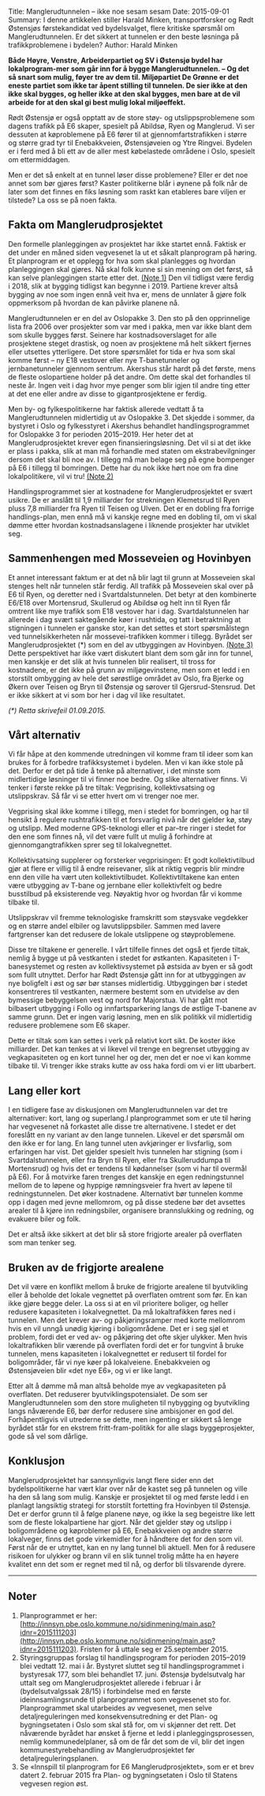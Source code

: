 Title: Manglerudtunnelen – ikke noe sesam sesam
Date: 2015-09-01
Summary: I denne artikkelen stiller Harald Minken, transportforsker og Rødt Østensjøs førstekandidat ved bydelsvalget, flere kritiske spørsmål om Manglerudtunnelen. Er det sikkert at tunnelen er den beste løsninga på trafikkproblemene i bydelen?
Author: Harald Minken 

**Både Høyre, Venstre, Arbeiderpartiet og SV i Østensjø bydel har lokalprogram-mer som går inn for å bygge Manglerudtunnelen. – Og det så snart som mulig, føyer tre av dem til. Miljøpartiet De Grønne er det eneste partiet som ikke tar åpent stilling til tunnelen. De sier ikke at den ikke skal bygges, og heller ikke at den skal bygges, men bare at de vil arbeide for at den skal gi best mulig lokal miljøeffekt.**

Rødt Østensjø er også opptatt av de store støy- og utslippsproblemene som dagens trafikk på E6 skaper, spesielt på Abildsø, Ryen og Manglerud. Vi ser dessuten at køproblemene på E6 fører til at gjennomfartstrafikken i større og større grad tyr til Enebakkveien, Østensjøveien og Ytre Ringvei. Bydelen er i ferd med å bli ett av de aller mest købelastede områdene i Oslo, spesielt om ettermiddagen.

Men er det så enkelt at en tunnel løser disse problemene? Eller er det noe annet som bør gjøres først? Kaster politikerne blår i øynene på folk når de later som det finnes en fiks løsning som raskt kan etableres bare viljen er tilstede? La oss se på noen fakta.

## Fakta om Manglerudprosjektet

Den formelle planleggingen av prosjektet har ikke startet ennå. Faktisk er det under en måned siden vegvesenet la ut et såkalt planprogram på høring. Et planprogram er et opplegg for hva som skal planlegges og hvordan planleggingen skal gjøres. Nå skal folk kunne si sin mening om det først, så kan selve planleggingen starte etter det. [(Note 1)](#noter) Den vil tidligst være ferdig i 2018, slik at bygging tidligst kan begynne i 2019. Partiene krever altså bygging av noe som ingen ennå veit hva er, mens de unnlater å gjøre folk oppmerksom på hvordan de kan påvirke planene nå.

Manglerudtunnelen er en del av Oslopakke 3. Den sto på den opprinnelige lista fra 2006 over prosjekter som var med i pakka, men var ikke blant dem som skulle bygges først. Seinere har kostnadsoverslaget for alle prosjektene steget drastisk, og noen av prosjektene må helt sikkert fjernes eller utsettes ytterligere. Det store spørsmålet for tida er hva som skal komme først – ny E18 vestover eller nye T-banetunneler og jernbanetunneler gjennom sentrum. Akershus står hardt på det første, mens de fleste oslopartiene holder på det andre. Om dette skal det forhandles til neste år. Ingen veit i dag hvor mye penger som blir igjen til andre ting etter at det ene eller andre av disse to gigantprosjektene er ferdig.

Men by- og fylkespolitikerne har faktisk allerede vedtatt å ta Manglerudtunnelen midlertidig ut av Oslopakke 3. Det skjedde i sommer, da bystyret i Oslo og fylkesstyret i Akershus behandlet handlingsprogrammet for Oslopakke 3 for perioden 2015–2019. Her heter det at Manglerudprosjektet krever egen finansieringsløsning. Det vil si at det ikke er plass i pakka, slik at man må forhandle med staten om ekstrabevilgninger dersom det skal bli noe av. I tillegg må man belage seg på egne bompenger på E6 i tillegg til bomringen. Dette har du nok ikke hørt noe om fra dine lokalpolitikere, vil vi tru! [(Note 2)](#noter)

Handlingsprogrammet sier at kostnadene for Manglerudprosjektet er svært usikre. De er anslått til 1,9 milliarder for strekningen Klemetsrud til Ryen pluss 7,8 milliarder fra Ryen til Teisen og Ulven. Det er en dobling fra forrige handlings-plan, men ennå må vi kanskje regne med en dobling til, om vi skal dømme etter hvordan kostnadsanslagene i liknende prosjekter har utviklet seg.

## Sammenhengen med Mosseveien og Hovinbyen

Et annet interessant faktum er at det nå blir lagt til grunn at Mosseveien skal stenges helt når tunnelen står ferdig. All trafikk på Mosseveien skal over på E6 til Ryen, og deretter ned i Svartdalstunnelen. Det betyr at den kombinerte E6/E18 over Mortensrud, Skullerud og Abildsø og helt inn til Ryen får omtrent like mye trafikk som E18 vestover har i dag. Svartdalstunnelen har allerede i dag svært saktegående køer i rushtida, og tatt i betraktning at stigningen i tunnelen er ganske stor, kan det settes et stort spørsmålstegn ved tunnelsikkerheten når mossevei-trafikken kommer i tillegg.
Byrådet ser Manglerudprosjektet (*) som en del av utbyggingen av Hovinbyen. [(Note 3)](#noter) Dette perspektivet har ikke vært diskutert blant dem som går inn for tunnel, men kanskje er det slik at hvis tunnelen blir realisert, til tross for kostnadene, er det ikke på grunn av miljøgevinstene, men som et ledd i en storstilt ombygging av hele det sørøstlige området av Oslo, fra Bjerke og Økern over Teisen og Bryn til Østensjø og sørover til Gjersrud-Stensrud. Det er ikke sikkert at vi som bor her i dag vil like resultatet.

_(*) Retta skrivefeil 01.09.2015._

## Vårt alternativ

Vi får håpe at den kommende utredningen vil komme fram til ideer som kan brukes for å forbedre trafikksystemet i bydelen. Men vi kan ikke stole på det. Derfor er det på tide å tenke på alternativer, i det minste som midlertidige løsninger til vi finner noe bedre. Og slike alternativer finns. Vi tenker i første rekke på tre tiltak: Vegprising, kollektivsatsing og utslippskrav. Så får vi se etter hvert om vi trenger noe mer.

Vegprising skal ikke komme i tillegg, men i stedet for bomringen, og har til hensikt å regulere rushtrafikken til et forsvarlig nivå når det gjelder kø, støy og utslipp. Med moderne GPS-teknologi eller et par–tre ringer i stedet for den ene som finnes nå, vil det være fullt ut mulig å forhindre at gjennomgangtrafikken sprer seg til lokalvegnettet.

Kollektivsatsing supplerer og forsterker vegprisingen: Et godt kollektivtilbud gjør at flere er villig til å endre reisevaner, slik at riktig vegpris blir mindre enn den ville ha vært uten kollektivtilbudet. Kollektivtiltakene kan enten være utbygging av T-bane og jernbane eller kollektivfelt og bedre busstilbud på eksisterende veg. Nøyaktig hvor og hvordan får vi komme tilbake til.

Utslippskrav vil fremme teknologiske framskritt som støysvake vegdekker og en større andel elbiler og lavutslippsbiler. Sammen med lavere fartgrenser kan det redusere de lokale utslippene og støyproblemene.

Disse tre tiltakene er generelle. I vårt tilfelle finnes det også et fjerde tiltak, nemlig å bygge ut på vestkanten i stedet for østkanten. Kapasiteten i T-banesystemet og resten av kollektivsystemet på østsida av byen er så godt som fullt utnyttet. Derfor har Rødt Østensjø gått inn for at utbyggingen av nye boligfelt i øst og sør bør stanses midlertidig. Utbyggingen bør i stedet konsentreres til vestkanten, nærmere bestemt som en utvidelse av den bymessige bebyggelsen vest og nord for Majorstua. Vi har gått mot bilbasert utbygging i Follo og innfartsparkering langs de østlige T-banene av samme grunn. Det er ingen varig løsning, men en slik politikk vil midlertidig redusere problemene som E6 skaper.

Dette er tiltak som kan settes i verk på relativt kort sikt. De koster ikke milliarder. Det kan tenkes at vi likevel vil trenge en begrenset utbygging av vegkapasiteten og en kort tunnel her og der, men det er noe vi kan komme tilbake til. Vi trenger ikke straks kutte av oss haka fordi om vi er litt ubarbert.

## Lang eller kort

I en tidligere fase av diskusjonen om Manglerudtunnelen var det tre alternativer: kort, lang og superlang.I planprogrammet som er ute til høring har vegvesenet nå forkastet alle disse tre alternativene. I stedet er det foreslått en ny variant av den lange tunnelen. Likevel er det spørsmål om den ikke er for lang. En lang tunnel uten avkjøringer er livsfarlig, som erfaringen har vist. Det gjelder spesielt hvis tunnelen har stigning (som i Svartdalstunnelen, eller fra Bryn til Ryen, eller fra Skulleruddumpa til Mortensrud) og hvis det er tendens til kødannelser (som vi har til overmål på E6). For å motvirke faren trenges det kanskje en egen redningstunnel mellom de to løpene og hyppige rømningsveier fra hvert av løpene til redningstunnelen. Det øker kostnadene. Alternativt bør tunnelen komme opp i dagen med jevne mellomrom, og på disse stedene bør det avsettes arealer til å kjøre inn redningsbiler, organisere brannslukking og redning, og evakuere biler og folk.

Det er altså ikke sikkert at det blir så store frigjorte arealer på overflaten som man tenker seg.

## Bruken av de frigjorte arealene

Det vil være en konflikt mellom å bruke de frigjorte arealene til byutvikling eller å beholde det lokale vegnettet på overflaten omtrent som før. En kan ikke gjøre begge deler. La oss si at en vil prioritere boliger, og heller redusere kapasiteten i lokalvegnettet. Da må lokaltrafikken føres ned i tunnelen. Men det krever av- og påkjøringsramper med korte mellomrom hvis en vil unngå unødig kjøring i boligområdene. Det er i seg sjøl et problem, fordi det er ved av- og påkjøring det ofte skjer ulykker. Men hvis lokaltrafikken blir værende på overflaten fordi det er for tungvint å bruke tunnelen, mens kapasiteten i lokalvegnettet er redusert til fordel for boligområder, får vi nye køer på lokalveiene. Enebakkveien og Østensjøveien blir «det nye E6», og vi er like langt.

Etter alt å dømme må man altså beholde mye av vegkapasiteten på overflaten. Det reduserer byutviklingspotensialet. De som ser Manglerudtunnelen som den store muligheten til nybygging og byutvikling langs nåværende E6, bør derfor redusere sine ambisjoner en god del. Forhåpentligvis vil utrederne se dette, men ingenting er sikkert så lenge byrådet står for en ekstrem fritt-fram-politikk for alle slags byggeprosjekter, gode så vel som dårlige.

## Konklusjon

Manglerudprosjektet har sannsynligvis langt flere sider enn det bydelspolitikerne har vært klar over når de kastet seg på tunnelen og ville ha den så lang som mulig. Kanskje er prosjektet til og med første ledd i en planlagt langsiktig strategi for storstilt fortetting fra Hovinbyen til Østensjø. Det er derfor grunn til å følge planene nøye, og ikke la seg begeistre like lett som de fleste lokalpartiene har gjort. Når det gjelder støy og utslipp i boligområdene og køproblemer på E6, Enebakkveien og andre større lokalveger, finns det gode virkemidler for å håndtere det for den som vil. Først når de er utnyttet, kan en ny lang tunnel bli aktuell. Men for å redusere risikoen for ulykker og brann vil en slik tunnel trolig måtte ha en høyere kvalitet enn det som er regnet med til nå, og derfor bli tilsvarende dyrere.

<hr>

## <a name="noter"></a> Noter

1. Planprogrammet er her: [http://innsyn.pbe.oslo.kommune.no/sidinmening/main.asp?idnr=2015111203](http://innsyn.pbe.oslo.kommune.no/sidinmening/main.asp?idnr=2015111203). Fristen for å uttale seg er 25.september 2015.
2. Styringsgruppas forslag til handlingsprogram for perioden 2015–2019 blei vedtatt 12. mai i år. Bystyret sluttet seg til handlingsprogrammet i bystyresak 177, som blei behandlet 17. juni. Østensjø bydelsutvalg har uttalt seg om Manglerudprosjektet allerede i februar i år (bydelsutvalgssak 28/15) i forbindelse med en første ideinnsamlingsrunde til planprogrammet som vegvesenet sto for. Planprogrammet skal utarbeides av vegvesenet, men selve detaljreguleringen med konsekvensutredning er det Plan- og bygningsetaten i Oslo som skal stå for, om vi skjønner det rett. Det nåværende byrådet har ønsket å fjerne et ledd i planleggingsprosessen, nemlig kommunedelplaner, så om de får det som de vil, blir det ingen kommunestyrebehandling av Manglerudprosjektet før detaljreguleringsplanen. 
3. Se «Innspill til planprogram for E6 Manglerudprosjektet», som er et brev datert 2. februar 2015 fra Plan- og bygningsetaten i Oslo til Statens vegvesen region øst.
